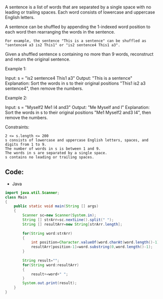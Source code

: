 A sentence is a list of words that are separated by a single space with no leading or trailing spaces. Each word consists of lowercase and uppercase English letters.

A sentence can be shuffled by appending the 1-indexed word position to each word then rearranging the words in the sentence.

    For example, the sentence "This is a sentence" can be shuffled as "sentence4 a3 is2 This1" or "is2 sentence4 This1 a3".

Given a shuffled sentence s containing no more than 9 words, reconstruct and return the original sentence.

 

Example 1:

Input: s = "is2 sentence4 This1 a3"
Output: "This is a sentence"
Explanation: Sort the words in s to their original positions "This1 is2 a3 sentence4", then remove the numbers.

Example 2:

Input: s = "Myself2 Me1 I4 and3"
Output: "Me Myself and I"
Explanation: Sort the words in s to their original positions "Me1 Myself2 and3 I4", then remove the numbers.

 

Constraints:

    2 <= s.length <= 200
    s consists of lowercase and uppercase English letters, spaces, and digits from 1 to 9.
    The number of words in s is between 1 and 9.
    The words in s are separated by a single space.
    s contains no leading or trailing spaces.
    
## Code:
- Java

```java
import java.util.Scanner;
class Main
{
    public static void main(String [] args)
    {
        Scanner sc=new Scanner(System.in);
        String [] strArr=sc.nextLine().split(" ");
        String [] resultArr=new String[strArr.length];
        
        for(String word:strArr)
        {
            int position=Character.valueOf(word.charAt(word.length()-1));
            resultArr[position-1]=word.substring(0,word.length()-1);
        }
        
        String result="";
        for(String word:resultArr)
        {
            result+=word+" ";
        }
        System.out.print(result);
    }
}
```
